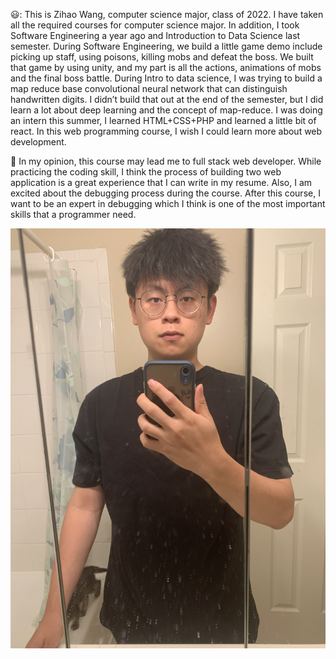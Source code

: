 
😃: This is Zihao Wang, computer science major, class of 2022. I have taken all the required courses for computer science major. 
In addition, I took Software Engineering a year ago and Introduction to Data Science last semester. 
During Software Engineering, we build a little game demo include picking up staff, using poisons, killing mobs and defeat the boss. 
We built that game by using unity, and my part is all the actions, animations of mobs and the final boss battle. 
During Intro to data science, I was trying to build a map reduce base convolutional neural network that can distinguish handwritten digits.
I didn’t build that out at the end of the semester, but I did learn a lot about deep learning and the concept of map-reduce.
I was doing an intern this summer, I learned HTML+CSS+PHP and learned a little bit of react.
In this web programming course, I wish I could learn more about web development. 

🥢  In my opinion, this course may lead me to full stack web developer. 
While practicing the coding skill, I think the process of building two web application is a great experience that I can write in my resume. 
Also, I am excited about the debugging process during the course. 
After this course, I want to be an expert in debugging which I think is one of the most important skills that a programmer need. 

![zihao](/IMG-1907.jpg)
